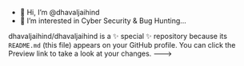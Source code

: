 - 👋 Hi, I’m @dhavaljaihind
- 👀 I’m interested in Cyber Security & Bug Hunting...


dhavaljaihind/dhavaljaihind is a ✨ special ✨ repository because its `README.md` (this file) appears on your GitHub profile.
You can click the Preview link to take a look at your changes.
--->
